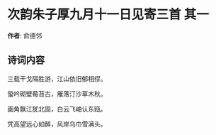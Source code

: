 # 次韵朱子厚九月十一日见寄三首  其一

**作者**: 俞德邻

## 诗词内容

三载干戈隔胜游，江山依旧郁相缪。

蛩吟砌壁莓苔古，雁落汀沙草木秋。

画角飘江犹北固，白云飞岫认东瓯。

凭高望远心如醉，风岸乌巾雪满头。

